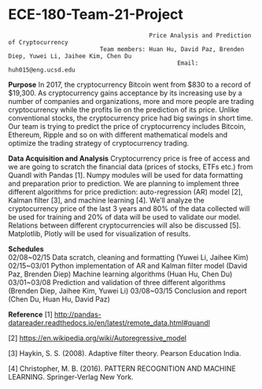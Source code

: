 # ECE-180-Team-21-Project
                                            Price Analysis and Prediction of Cryptocurrency 
                              Team members: Huan Hu, David Paz, Brenden Diep, Yuwei Li, Jaihee Kim, Chen Du
                                                    Email: huh015@eng.ucsd.edu

**Purpose** 
	In 2017, the cryptocurrency Bitcoin went from $830 to a record of $19,300. As cryptocurrency gains acceptance by its increasing use by a number of companies and organizations, more and more people are trading cryptocurrency while the profits lie on the prediction of its price. Unlike conventional stocks, the cryptocurrency price had big swings in short time. Our team is trying to predict the price of cryptocurrency includes Bitcoin, Ethereum, Ripple and so on with different mathematical models and optimize the trading strategy of cryptocurrency trading.

**Data Acquisition and Analysis**
	Cryptocurrency price is free of access and we are going to scratch the financial data (prices of stocks, ETFs etc.) from Quandl with Pandas [1]. Numpy modules will be used for data formatting and preparation prior to prediction. We are planning to implement three different algorithms for price prediction: auto-regression (AR) model [2], Kalman filter [3], and machine learning [4]. We’ll analyze the cryptocurrency price of the last 3 years and 80% of the data collected will be used for training and 20% of data will be used to validate our model. Relations between different cryptocurrencies will also be discussed [5]. Matplotlib, Plotly will be used for visualization of results. 

**Schedules**	
02/08~02/15	Data scratch, cleaning and formatting		(Yuwei Li, Jaihee Kim)				
02/15~03/01	Python implementation of AR and Kalman filter model		(David Paz, Brenden Diep)
			Machine learning algorithms (Huan Hu, Chen Du)
03/01~03/08	Prediction and validation of three different algorithms		(Brenden Diep, Jaihee Kim, Yuwei Li)
03/08~03/15	Conclusion and report	(Chen Du, Huan Hu, David Paz)
		

**Reference**
[1] http://pandas-datareader.readthedocs.io/en/latest/remote_data.html#quandl

[2] https://en.wikipedia.org/wiki/Autoregressive_model

[3] Haykin, S. S. (2008). Adaptive filter theory. Pearson Education India.

[4] Christopher, M. B. (2016). PATTERN RECOGNITION AND MACHINE LEARNING. Springer-Verlag New York.
     

